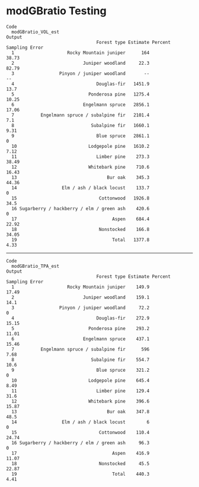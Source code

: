 # modGBratio Testing

    Code
      modGBratio_VOL_est
    Output
                                      Forest type Estimate Percent Sampling Error
      1                    Rocky Mountain juniper      164                  38.73
      2                          Juniper woodland     22.3                  82.79
      3                 Pinyon / juniper woodland       --                     --
      4                               Douglas-fir   1451.9                   13.7
      5                            Ponderosa pine   1275.4                  10.25
      6                          Engelmann spruce   2856.1                  17.06
      7          Engelmann spruce / subalpine fir   2101.4                    7.1
      8                             Subalpine fir   1660.1                   9.31
      9                               Blue spruce   2861.1                      0
      10                           Lodgepole pine   1610.2                   7.12
      11                              Limber pine    273.3                  38.49
      12                           Whitebark pine    710.6                  16.43
      13                                  Bur oak    345.3                  44.36
      14                 Elm / ash / black locust    133.7                      0
      15                               Cottonwood   1926.8                   34.5
      16 Sugarberry / hackberry / elm / green ash    420.6                      0
      17                                    Aspen    684.4                  22.92
      18                               Nonstocked    166.8                  34.05
      19                                    Total   1377.8                   4.33

---

    Code
      modGBratio_TPA_est
    Output
                                      Forest type Estimate Percent Sampling Error
      1                    Rocky Mountain juniper    149.9                  17.49
      2                          Juniper woodland    159.1                   14.1
      3                 Pinyon / juniper woodland     72.2                      0
      4                               Douglas-fir    272.9                  15.15
      5                            Ponderosa pine    293.2                  11.01
      6                          Engelmann spruce    437.1                  15.46
      7          Engelmann spruce / subalpine fir      596                   7.68
      8                             Subalpine fir    554.7                   10.6
      9                               Blue spruce    321.2                      0
      10                           Lodgepole pine    645.4                   8.49
      11                              Limber pine    129.4                   31.6
      12                           Whitebark pine    396.6                  15.87
      13                                  Bur oak    347.8                   48.5
      14                 Elm / ash / black locust        6                      0
      15                               Cottonwood    110.4                  24.74
      16 Sugarberry / hackberry / elm / green ash     96.3                      0
      17                                    Aspen    416.9                  11.07
      18                               Nonstocked     45.5                  22.87
      19                                    Total    440.3                   4.41

